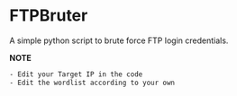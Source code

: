 # FTPBruter
A simple python script to brute force FTP login credentials.

**NOTE**
```bash
- Edit your Target IP in the code 
- Edit the wordlist according to your own
```
